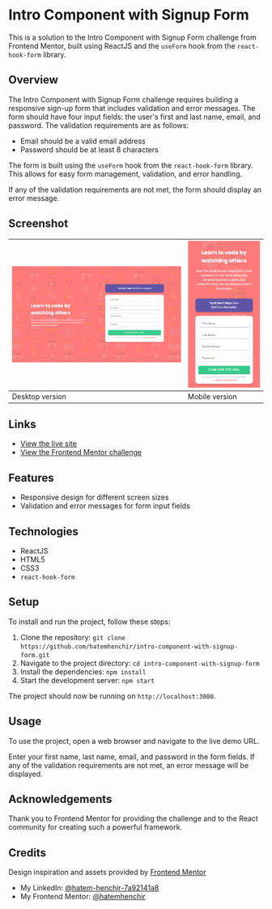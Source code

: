 # Intro Component with Signup Form

This is a solution to the Intro Component with Signup Form challenge from Frontend Mentor, built using ReactJS and the `useForm` hook from the `react-hook-form` library.

## Overview

The Intro Component with Signup Form challenge requires building a responsive sign-up form that includes validation and error messages. The form should have four input fields: the user's first and last name, email, and password. The validation requirements are as follows:

- Email should be a valid email address
- Password should be at least 8 characters

The form is built using the `useForm` hook from the `react-hook-form` library. This allows for easy form management, validation, and error handling.

If any of the validation requirements are not met, the form should display an error message.

## Screenshot

| ![](./screenshots/desktop.png) | ![](./screenshots/mobile.png) |
| ------------------------------ | ----------------------------- |
| Desktop version                | Mobile version                |

## Links

- [View the live site](https://hatemhenchir.github.io/intro-component-with-signup-form/)
- [View the Frontend Mentor challenge](https://www.frontendmentor.io/challenges/intro-component-with-signup-form-5cf91bd49edda32581d28fd1)


## Features

- Responsive design for different screen sizes
- Validation and error messages for form input fields

## Technologies

- ReactJS
- HTML5
- CSS3
- `react-hook-form`

## Setup

To install and run the project, follow these steps:

1. Clone the repository: `git clone https://github.com/hatemhenchir/intro-component-with-signup-form.git`
2. Navigate to the project directory: `cd intro-component-with-signup-form`
3. Install the dependencies: `npm install`
4. Start the development server: `npm start`

The project should now be running on `http://localhost:3000`.

## Usage

To use the project, open a web browser and navigate to the live demo URL.

Enter your first name, last name, email, and password in the form fields. If any of the validation requirements are not met, an error message will be displayed.

## Acknowledgements

Thank you to Frontend Mentor for providing the challenge and to the React community for creating such a powerful framework.

## Credits

Design inspiration and assets provided by [Frontend Mentor](https://www.frontendmentor.io/)
- My LinkedIn: [@hatem-henchir-7a92141a8](https://www.linkedin.com/in/hatem-henchir-7a92141a8/)
- My Frontend Mentor: [@hatemhenchir](https://www.frontendmentor.io/profile/hatemhenchir)
